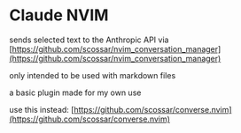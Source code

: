 # Claude NVIM

sends selected text to the Anthropic API via [https://github.com/scossar/nvim_conversation_manager](https://github.com/scossar/nvim_conversation_manager)

only intended to be used with markdown files

a basic plugin made for my own use

use this instead: [https://github.com/scossar/converse.nvim](https://github.com/scossar/converse.nvim)


